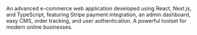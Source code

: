 An advanced e-commerce web application developed using React, Next.js, and TypeScript, featuring Stripe payment integration, an admin dashboard, easy CMS, order tracking, and user authentication. A powerful toolset for modern online businesses.